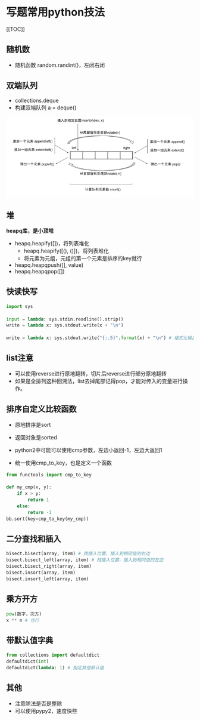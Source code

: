 # 写题常用python技法

[[TOC]]

## 随机数

- 随机函数 random.randint()，左闭右闭

## 双端队列

- collections.deque
- 构建双端队列 a = deque()

![img](./pic/1959611-20200307215621460-1733987446.png)

## 堆

**heapq库，是小顶堆**

- heapq.heapify([])，将列表堆化
  - heapq.heapify([(), ()])，将列表堆化
  - 将元素为元组，元组的第一个元素是排序的key就行
- heapq.heapqpush([], value)
- heapq.heapqpop([])

## 快读快写

```python
import sys

input = lambda: sys.stdin.readline().strip()
write = lambda x: sys.stdout.write(x + "\n")

write = lambda x: sys.stdout.write("{:.5}".format(x) + "\n") # 格式化输出
```



## list注意

- 可以使用reverse进行原地翻转，切片后reverse进行部分原地翻转
- 如果是全排列这种回溯法，list去掉尾部记得pop，才能对传入的变量进行操作。

## 排序自定义比较函数

- 原地排序是sort
- 返回对象是sorted

- python2中可能可以使用cmp参数，左边小返回-1，左边大返回1
- 统一使用cmp_to_key，也是定义一个函数

```python
from functools import cmp_to_key

def my_cmp(x, y):
    if x > y:
        return 1
    else:
        return -1
bb.sort(key=cmp_to_key(my_cmp))
```

## 二分查找和插入

```python
bisect.bisect(array, item) # 找插入位置，插入到相同值的右边
bisect.bisect_left(array, item) # 找插入位置，插入到相同值的左边
bisect.bisect_right(array, item)
bisect.insort(array, item)
bisect.insort_left(array, item)
```

## 乘方开方

```python
pow(数字，次方)
x ** n # 也行
```



## 带默认值字典

```python
from collections import defaultdict
defaultdict(int)
defaultdict(lambda: 1) # 指定其他默认值
```



## 其他

- 注意除法是否是整除
- 可以使用pypy2，速度快些
